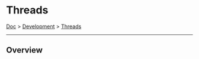 # Threads

[Doc](doc.md) > [Development](doc.md#development) > [Threads](#threads)

---

## Overview
